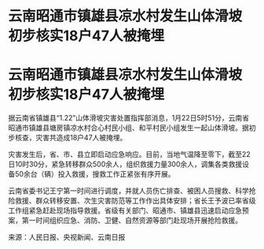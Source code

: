 # 云南昭通市镇雄县凉水村发生山体滑坡 初步核实18户47人被掩埋

# 云南昭通市镇雄县凉水村发生山体滑坡 初步核实18户47人被掩埋

据云南省镇雄县“1.22”山体滑坡灾害处置指挥部消息，1月22日5时51分，云南省昭通市镇雄县塘房镇凉水村合心村民小组、和平村民小组发生一起山体滑坡。据初步核查，灾害共造成18户47人被掩埋。

灾害发生后，省、市、县立即启动应急响应。目前，当地气温降至零下，截至22日10时30分，紧急转移群众500余人，组织救援力量300余人，调集各类救援设备50余台（辆）投入救援，搜救工作正紧张有序开展。

云南省委书记王宁第一时间进行调度，并就人员伤亡排查、被困人员搜救、科学抢险救援、群众转移安置、次生灾害防范等工作作出具体安排；省长王予波已率省级工作组紧急赶赴现场指导救援。省级有关部门、昭通市、镇雄县迅速启动应急预案，第一时间组织应急、消防、卫健、自然资源等部门赴现场开展抢险救援。

来源：人民日报、央视新闻、云南日报

